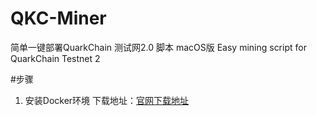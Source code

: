# QKC-Miner
简单一键部署QuarkChain 测试网2.0 脚本 macOS版
Easy mining script for QuarkChain Testnet 2

#步骤
1. 安装Docker环境
下载地址：[官网下载地址](https://www.docker.com/products/docker-desktop)
